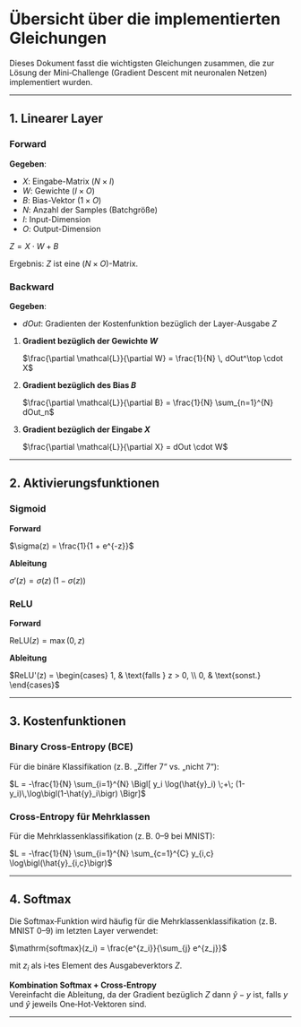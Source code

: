 # Übersicht über die implementierten Gleichungen

Dieses Dokument fasst die wichtigsten Gleichungen zusammen, die zur Lösung der Mini‐Challenge (Gradient Descent mit neuronalen Netzen) implementiert wurden.

---

## 1. **Linearer Layer**

### Forward

**Gegeben**:  
- $X$: Eingabe-Matrix $(N \times I)$  
- $W$: Gewichte $(I \times O)$  
- $B$: Bias-Vektor $(1 \times O)$  
- $N$: Anzahl der Samples (Batchgröße)  
- $I$: Input-Dimension  
- $O$: Output-Dimension  


$Z = X \cdot W + B$


Ergebnis: $Z$ ist eine $(N \times O)$-Matrix.

### Backward

**Gegeben**:  
- $dOut$: Gradienten der Kostenfunktion bezüglich der Layer-Ausgabe $Z$

1. **Gradient bezüglich der Gewichte $W$**  
   
   $\frac{\partial \mathcal{L}}{\partial W} = \frac{1}{N} \, dOut^\top \cdot X$
   
2. **Gradient bezüglich des Bias $B$**  
   
   $\frac{\partial \mathcal{L}}{\partial B} 
   = \frac{1}{N} \sum_{n=1}^{N} dOut_n$
   
3. **Gradient bezüglich der Eingabe $X$**  
   
   $\frac{\partial \mathcal{L}}{\partial X} 
   = dOut \cdot W$
   

---

## 2. **Aktivierungsfunktionen**

### Sigmoid

**Forward**  

$\sigma(z) = \frac{1}{1 + e^{-z}}$


**Ableitung**  

$\sigma'(z) = \sigma(z)\,\bigl(1 - \sigma(z)\bigr)$


### ReLU

**Forward**  

$\mathrm{ReLU}(z) = \max(0, z)$


**Ableitung**  

$ReLU'(z) =
\begin{cases}
1, & \text{falls } z > 0, \\
0, & \text{sonst.}
\end{cases}$

---

## 3. **Kostenfunktionen**

### Binary Cross‐Entropy (BCE)

Für die binäre Klassifikation (z. B. „Ziffer 7“ vs. „nicht 7“):


$L = -\frac{1}{N} \sum_{i=1}^{N} 
\Bigl[
  y_i \log(\hat{y}_i) \;+\; (1-y_i)\,\log\bigl(1-\hat{y}_i\bigr)
\Bigr]$


### Cross‐Entropy für Mehrklassen

Für die Mehrklassenklassifikation (z. B. 0–9 bei MNIST):


$L = -\frac{1}{N} \sum_{i=1}^{N} 
\sum_{c=1}^{C} y_{i,c} \log\bigl(\hat{y}_{i,c}\bigr)$


---

## 4. **Softmax**

Die Softmax‐Funktion wird häufig für die Mehrklassenklassifikation (z. B. MNIST 0–9) im letzten Layer verwendet:


$\mathrm{softmax}(z_i) 
= \frac{e^{z_i}}{\sum_{j} e^{z_j}}$


mit $z_i$ als i‐tes Element des Ausgabeverktors $Z$.  

**Kombination Softmax + Cross‐Entropy**  
Vereinfacht die Ableitung, da der Gradient bezüglich $Z$ dann $\hat{y} - y$ ist, falls $y$ und $\hat{y}$ jeweils One‐Hot‐Vektoren sind.

---